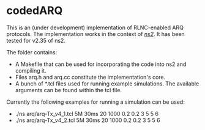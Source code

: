 # codedARQ

This is an (under development) implementation of RLNC-enabled ARQ protocols. The implementation works in the context of [_ns2_](https://www.isi.edu/nsnam/ns/). It has been tested for v2.35 of ns2.

The folder contains:
* A Makefile that can be used for incorporating the code into ns2 and compiling it.
* Files arq.h and arq.cc constitute the implementation's core.
* A bunch of \*.tcl files used for running example simulations. The available arguments can be found within the tcl file.

Currently the following examples for running a simulation can be used:
* ./ns arq/arq-Tx_v4_1.tcl 5M 30ms 20 1000 0.2 0.2 3 5 5 6
* ./ns arq/arq-Tx_v4_2.tcl 5M 30ms 20 1000 0.2 0.2 3 5 5 6
